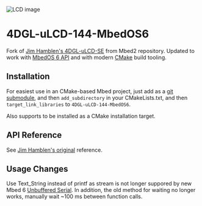 ![LCD image](https://os.mbed.com/media/uploads/4180_1/8185.png)

# 4DGL-uLCD-144-MbedOS6

Fork of [Jim Hamblen's 4DGL-uLCD-SE](https://os.mbed.com/users/4180_1/code/4DGL-uLCD-SE/) from Mbed2 repository.
Updated to work with [MbedOS 6 API](https://os.mbed.com/docs/mbed-os/v6.16/introduction/index.html) and with modern [CMake](https://cmake.org/cmake/help/latest/index.html) build tooling.

## Installation

For easiest use in an CMake-based Mbed project, just add as a [git submodule](https://git-scm.com/book/en/v2/Git-Tools-Submodules), and then `add_subdirectory` in your CMakeLists.txt, and then `target_link_libraries` to `4DGL-uLCD-144-MbedOS6`.

Also supports to be installed as a CMake installation target.

## API Reference

See [Jim Hamblen's original](https://os.mbed.com/users/4180_1/notebook/ulcd-144-g2-128-by-128-color-lcd/) reference.

## Usage Changes

Use Text_String instead of printf as stream is not longer suppored by new Mbed 6 [Unbuffered Serial](https://os.mbed.com/docs/mbed-os/v6.16/apis/unbufferedserial.html). In addition, the old method for waiting no longer works, manually wait ~100 ms between function calls.
